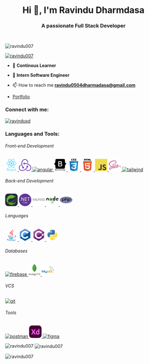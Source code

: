 <h1 align="center">Hi 👋, I'm Ravindu Dharmdasa</h1>
<h3 align="center">A passionate Full Stack Developer</h3>

<img src="https://cdn.dribbble.com/users/1162077/screenshots/3848914/programmer.gif" alt="" width="400"/>

<p align="left"> <img src="https://komarev.com/ghpvc/?username=ravindu007&label=Profile%20views&color=0e75b6&style=flat" alt="ravindu007" /> </p>

<p align="left"> <a href="https://github.com/ryo-ma/github-profile-trophy"><img src="https://github-profile-trophy.vercel.app/?username=ravindu007" alt="ravindu007" /></a> </p>

- 🌱 **Continous Learner**

- 💬 **Intern Software Engineer**

- 📫 How to reach me **ravindu0504dharmadasa@gmail.com**

-  <a href="https://ravindusd.netlify.app/">Portfolio</a>

<h3 align="left">Connect with me:</h3>
<p align="left">
<a href="https://linkedin.com/in/ravindusd" target="blank"><img align="center" src="https://raw.githubusercontent.com/rahuldkjain/github-profile-readme-generator/master/src/images/icons/Social/linked-in-alt.svg" alt="ravindusd" height="30" width="40" /></a>
</p>

<h3 align="left">Languages and Tools:</h3>
<p align="left"> 
 <h6>Front-end Development</h6>
 <a href="https://reactjs.org/" target="_blank" rel="noreferrer"> <img src="https://raw.githubusercontent.com/devicons/devicon/master/icons/react/react-original-wordmark.svg" alt="react" width="40" height="40"/> </a> <a href="https://redux.js.org" target="_blank" rel="noreferrer"> <img src="https://raw.githubusercontent.com/devicons/devicon/master/icons/redux/redux-original.svg" alt="redux" width="40" height="40"/> </a> 
 <a href="https://angular.io/" target="_blank" rel="noreferrer">
        <img src="https://angular.io/assets/images/logos/angular/angular.svg" alt="angular" width="40" height="40"/>
    </a><a href="https://getbootstrap.com" target="_blank" rel="noreferrer"> <img src="https://raw.githubusercontent.com/devicons/devicon/master/icons/bootstrap/bootstrap-plain-wordmark.svg" alt="bootstrap" width="40" height="40"/> </a><a href="https://www.w3schools.com/css/" target="_blank" rel="noreferrer"> <img src="https://raw.githubusercontent.com/devicons/devicon/master/icons/css3/css3-original-wordmark.svg" alt="css3" width="40" height="40"/> </a>  
    <a href="https://www.w3.org/html/" target="_blank" rel="noreferrer"> <img src="https://raw.githubusercontent.com/devicons/devicon/master/icons/html5/html5-original-wordmark.svg" alt="html5" width="40" height="40"/> </a> <a href="https://developer.mozilla.org/en-US/docs/Web/JavaScript" target="_blank" rel="noreferrer"> <img src="https://raw.githubusercontent.com/devicons/devicon/master/icons/javascript/javascript-original.svg" alt="javascript" width="40" height="40"/> </a><a href="https://sass-lang.com" target="_blank" rel="noreferrer"> <img src="https://raw.githubusercontent.com/devicons/devicon/master/icons/sass/sass-original.svg" alt="sass" width="40" height="40"/> </a> <a href="https://tailwindcss.com/" target="_blank" rel="noreferrer"> <img src="https://www.vectorlogo.zone/logos/tailwindcss/tailwindcss-icon.svg" alt="tailwind" width="40" height="40"/> </a>
 <h6>Back-end Development</h6>
 <a href="" target="_blank" rel="noreferrer"> <img src="https://raw.githubusercontent.com/tandpfun/skill-icons/de91fca307a83d75fc5b1f6ce24540454acead41/icons/Spring-Dark.svg" alt="spring" width="40" height="40"/> </a> 
 <a href="https://dotnet.microsoft.com/apps/aspnet" target="_blank" rel="noreferrer">
        <img src="https://raw.githubusercontent.com/devicons/devicon/master/icons/dotnetcore/dotnetcore-original.svg" alt="asp.net" width="40" height="40"/>
    </a><a href="https://expressjs.com" target="_blank" rel="noreferrer"> <img src="https://raw.githubusercontent.com/devicons/devicon/master/icons/express/express-original-wordmark.svg" alt="express" width="40" height="40"/> </a>
     <a href="https://nodejs.org" target="_blank" rel="noreferrer"> <img src="https://raw.githubusercontent.com/devicons/devicon/master/icons/nodejs/nodejs-original-wordmark.svg" alt="nodejs" width="40" height="40"/> </a><a href="https://www.php.net" target="_blank" rel="noreferrer"> <img src="https://raw.githubusercontent.com/devicons/devicon/master/icons/php/php-original.svg" alt="php" width="40" height="40"/> </a> 
 <h6>Languages</h6>
  <a href="https://www.java.com" target="_blank" rel="noreferrer">
        <img src="https://raw.githubusercontent.com/devicons/devicon/master/icons/java/java-original.svg" alt="java" width="40" height="40"/>
    </a> <a href="https://www.cprogramming.com/" target="_blank" rel="noreferrer"> <img src="https://raw.githubusercontent.com/devicons/devicon/master/icons/c/c-original.svg" alt="c" width="40" height="40"/> </a><a href="https://www.w3schools.com/cs/" target="_blank" rel="noreferrer"> <img src="https://raw.githubusercontent.com/devicons/devicon/master/icons/csharp/csharp-original.svg" alt="csharp" width="40" height="40"/> </a><a href="https://www.python.org" target="_blank" rel="noreferrer"> <img src="https://raw.githubusercontent.com/devicons/devicon/master/icons/python/python-original.svg" alt="python" width="40" height="40"/> </a>
    
 <h6>Databases</h6>
<a href="https://firebase.google.com/" target="_blank" rel="noreferrer"> <img src="https://www.vectorlogo.zone/logos/firebase/firebase-icon.svg" alt="firebase" width="40" height="40"/> </a> <a href="https://www.mongodb.com/" target="_blank" rel="noreferrer"> <img src="https://raw.githubusercontent.com/devicons/devicon/master/icons/mongodb/mongodb-original-wordmark.svg" alt="mongodb" width="40" height="40"/> </a>  <a href="https://www.mysql.com/" target="_blank" rel="noreferrer"> <img src="https://raw.githubusercontent.com/devicons/devicon/master/icons/mysql/mysql-original-wordmark.svg" alt="mysql" width="40" height="40"/> </a> 
<h6>VCS</h6>
 <a href="https://git-scm.com/" target="_blank" rel="noreferrer"> <img src="https://www.vectorlogo.zone/logos/git-scm/git-scm-icon.svg" alt="git" width="40" height="40"/> </a>
<h6>Tools</h6>
<a href="https://postman.com" target="_blank" rel="noreferrer"> <img src="https://www.vectorlogo.zone/logos/getpostman/getpostman-icon.svg" alt="postman" width="40" height="40"/> </a> 
<a href="https://www.adobe.com/products/xd.html" target="_blank" rel="noreferrer"> <img src="https://raw.githubusercontent.com/tandpfun/skill-icons/de91fca307a83d75fc5b1f6ce24540454acead41/icons/XD.svg" alt="xd" width="40" height="40"/> </a><a href="https://www.figma.com/" target="_blank" rel="noreferrer"> <img src="https://www.vectorlogo.zone/logos/figma/figma-icon.svg" alt="figma" width="40" height="40"/> </a> </p>
      

<p><img align="left" src="https://github-readme-stats.vercel.app/api/top-langs?username=ravindu007&show_icons=true&locale=en&layout=compact" alt="ravindu007" /></p>

<p>&nbsp;<img align="center" src="https://github-readme-stats.vercel.app/api?username=ravindu007&show_icons=true&locale=en" alt="ravindu007" /></p>

<p><img align="center" src="https://github-readme-streak-stats.herokuapp.com/?user=ravindu007&" alt="ravindu007" /></p>
